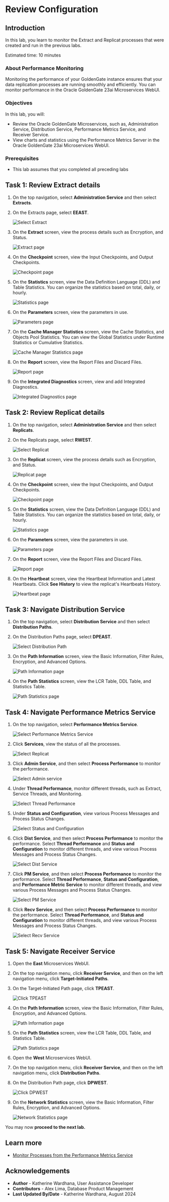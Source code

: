 # Review Configuration

## Introduction

In this lab, you learn to monitor the Extract and Replicat processes that were created and run in the previous labs.

Estimated time: 10 minutes

### About Performance Monitoring

Monitoring the performance of your GoldenGate instance ensures that your data replication processes are running smoothly and efficiently. You can monitor performance in the Oracle GoldenGate 23ai Microservices WebUI.

### Objectives

In this lab, you will:
* Review the Oracle GoldenGate Microservices, such as, Administration Service, Distribution Service, Performance Metrics Service, and Receiver Service.
* View charts and statistics using the Performance Metrics Server in the Oracle GoldenGate 23ai Microservices WebUI.

### Prerequisites

* This lab assumes that you completed all preceding labs

## Task 1: Review Extract details

1. On the top navigation, select **Administration Service** and then select **Extracts**.

2. On the Extracts page, select **EEAST**.

    ![Select Extract](./images/01-02-select-extract.png " ")

3. On the **Extract** screen, view the process details such as Encryption, and Status.

    ![Extract page](./images/01-03-extract.png " ")

4. On the **Checkpoint** screen, view the Input Checkpoints, and Output Checkpoints.

    ![Checkpoint page](./images/01-04-checkpoint.png " ")

5. On the **Statistics** screen, view the Data Definition Language (DDL) and Table Statistics. You can organize the statistics based on total, daily, or hourly.

    ![Statistics page](./images/01-05-statistics.png " ")

6. On the **Parameters** screen, view the parameters in use.

    ![Parameters page](./images/01-06-parameters.png " ")

7. On the **Cache Manager Statistics** screen, view the Cache Statistics, and Objects Pool Statistics. You can view the Global Statistics under Runtime Statistics or Cumulative Statistics.

    ![Cache Manager Statistics page](./images/01-07-cache-mngr-stats.png " ")

8. On the **Report** screen, view the Report Files and Discard Files.

    ![Report page](./images/01-08-report.png " ")

9. On the **Integrated Diagnostics** screen, view and add Integrated Diagnostics.

    ![Integrated Diagnostics page](./images/01-09-int-diagnostics.png " ")

## Task 2: Review Replicat details

1. On the top navigation, select **Administration Service** and then select **Replicats**.

2. On the Replicats page, select **RWEST**.

    ![Select Replicat](./images/02-02-select-rep.png " ")

3. On the **Replicat** screen, view the process details such as Encryption, and Status.

    ![Replicat page](./images/02-03-rep.png " ")

4. On the **Checkpoint** screen, view the Input Checkpoints, and Output Checkpoints.

    ![Checkpoint page](./images/02-04-checkpoint.png " ")

5. On the **Statistics** screen, view the Data Definition Language (DDL) and Table Statistics. You can organize the statistics based on total, daily, or hourly.

    ![Statistics page](./images/02-05-statistics.png " ")

6. On the **Parameters** screen, view the parameters in use.

    ![Parameters page](./images/02-06-parameters.png " ")

7. On the **Report** screen, view the Report Files and Discard Files.

    ![Report page](./images/02-07-report.png " ")

8. On the **Heartbeat** screen, view the Heartbeat Information and Latest Heartbeats. Click **See History** to view the replicat's Heartbeats History.

    ![Heartbeat page](./images/02-08-heartbeat.png " ")

## Task 3: Navigate Distribution Service

1. On the top navigation, select **Distribution Service** and then select **Distribution Paths**.

2. On the Distribution Paths page, select **DPEAST**.

    ![Select Distribution Path](./images/03-02-select-dp.png " ")

3. On the **Path Information** screen, view the Basic Information, Filter Rules, Encryption, and Advanced Options.

    ![Path Information page](./images/03-03-path-info.png " ")

4. On the **Path Statistics** screen, view the LCR Table, DDL Table, and Statistics Table. 

    ![Path Statistics page](./images/03-04-path-stats.png " ")

## Task 4: Navigate Performance Metrics Service

1. On the top navigation, select **Performance Metrics Service**.

    ![Select Performance Metrics Service](./images/04-01-perf-met-serv.png " ")

2. Click **Services**, view the status of all the processes.

    ![Select Replicat](./images/04-02-services.png " ")

3. Click **Admin Service**, and then select **Process Performance** to monitor the performance.

    ![Select Admin service](./images/04-03-admin-service.png " ")

4. Under **Thread Performance**, monitor different threads, such as Extract, Service Threads, and Monitoring.

    ![Select Thread Performance](./images/04-04-thread-perf.png " ")

5. Under **Status and Configuration**, view various Process Messages and Process Status Changes.

    ![Select Status and Configuration](./images/04-05-status-conf.png " ")

6. Click **Dist Service**, and then select **Process Performance** to monitor the performance. Select **Thread Performance** and **Status and Configuration** to monitor different threads, and view various Process Messages and Process Status Changes.

    ![Select Dist Service](./images/04-06-dist-service.png " ")

7. Click **PM Service**, and then select **Process Performance** to monitor the performance. Select **Thread Performance**, **Status and Configuration**, and **Performance Metric Service** to monitor different threads, and view various Process Messages and Process Status Changes.

    ![Select PM Service](./images/04-07-pm-service.png " ")

8. Click **Recv Service**, and then select **Process Performance** to monitor the performance. Select **Thread Performance**, and **Status and Configuration** to monitor different threads, and view various Process Messages and Process Status Changes.

    ![Select Recv Service](./images/04-08-recv-service.png " ")

## Task 5: Navigate Receiver Service

1. Open the **East** Microservices WebUI.

2. On the top navigation menu, click **Receiver Service**, and then on the left navigation menu, click **Target-Initiated Paths**. 

3. On the Target-Initiated Path page, click **TPEAST**.

    ![Click TPEAST](./images/05-01-tpeast.png " ")

4. On the **Path Information** screen, view the Basic Information, Filter Rules, Encryption, and Advanced Options.

    ![Path Information page](./images/05-04-path-info.png " ")

5. On the **Path Statistics** screen, view the LCR Table, DDL Table, and Statistics Table. 

    ![Path Statistics page](./images/05-05-path-stats.png " ")

6. Open the **West** Microservices WebUI.

7. On the top navigation menu, click **Receiver Service**, and then on the left navigation menu, click **Distribution Paths**. 

8. On the Distribution Path page, click **DPWEST**.

    ![Click DPWEST](./images/05-08-dpwest.png " ")

9. On the **Network Statistics** screen, view the Basic Information, Filter Rules, Encryption, and Advanced Options.

    ![Network Statistics page](./images/05-09-network-stats.png " ")

You may now **proceed to the next lab.**

## Learn more

* [Monitor Processes from the Performance Metrics Service](https://docs.oracle.com/en/middleware/goldengate/core/23/coredoc/monitor-performance-metrics-server.html)

## Acknowledgements
* **Author** - Katherine Wardhana, User Assistance Developer
* **Contributors** -  Alex Lima, Database Product Management
* **Last Updated By/Date** - Katherine Wardhana, August 2024